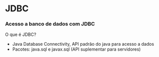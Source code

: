 # JDBC

### Acesso a banco de dados com JDBC
O que é JDBC? </br>
* Java Database Connectivity, API padrão do java para acesso a dados </br>
* Pacotes: java.sql e javax.sql (API suplementar para servidores) </br>

